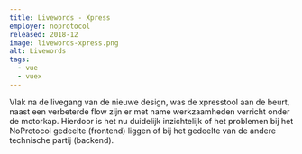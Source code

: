 ```yaml
---
title: Livewords - Xpress
employer: noprotocol
released: 2018-12
image: livewords-xpress.png
alt: Livewords
tags:
  - vue
  - vuex
---
```


Vlak na de livegang van de nieuwe design, was de xpresstool aan de beurt, naast een verbeterde flow zijn er met name werkzaamheden verricht onder de motorkap.
Hierdoor is het nu duidelijk inzichtelijk of het problemen bij het NoProtocol gedeelte (frontend) liggen of bij het gedeelte van de andere technische partij (backend).
